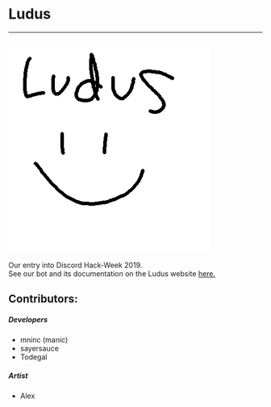 # Ludus
---
![alt text](images/logo.jpg "Logo")
---
Our entry into Discord Hack-Week 2019.<br>
See our bot and its documentation on the Ludus website 
[here.](https://mninc.github.io/ludus/)

## Contributors:
##### Developers
- mninc (manic)
- sayersauce
- Todegal

##### Artist
- Alex
